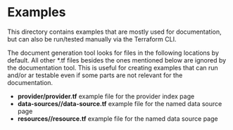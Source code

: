 # Examples

This directory contains examples that are mostly used for documentation, but can also be run/tested manually via the
Terraform CLI.

The document generation tool looks for files in the following locations by default. All other *.tf files besides the
ones mentioned below are ignored by the documentation tool. This is useful for creating examples that can run and/or ar
testable even if some parts are not relevant for the documentation.

* **provider/provider.tf** example file for the provider index page
* **data-sources/<full data source name>/data-source.tf** example file for the named data source page
* **resources/<full resource name>/resource.tf** example file for the named data source page
